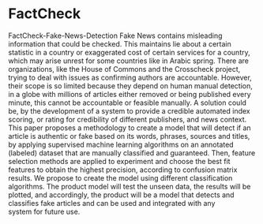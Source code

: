 # FactCheck
FactCheck-Fake-News-Detection
Fake News contains misleading information that could be checked. This maintains lie about a certain statistic in a country or exaggerated cost of certain services for a country, which may arise unrest for some countries like in Arabic spring. There are organizations, like the House of Commons and the Crosscheck project, trying to deal with issues as confirming authors are accountable. However, their scope is so limited because they depend on human manual detection, in a globe with millions of articles either removed or being published every minute, this cannot be accountable or feasible manually. A solution could be, by the development of a system to provide a credible automated index scoring, or rating for credibility of different publishers, and news context. This paper proposes a methodology to create a model that will detect if an article is authentic or fake based on its words, phrases, sources and titles, by applying supervised machine learning algorithms on an annotated (labeled) dataset that are manually classified and guaranteed. Then, feature selection methods are applied to experiment and choose the best fit features to obtain the highest precision, according to confusion matrix results. We propose to create the model using different classification algorithms. The product model will test the unseen data, the results will be plotted, and accordingly, the product will be a model that detects and classifies fake articles and can be used and integrated with any system for future use.
